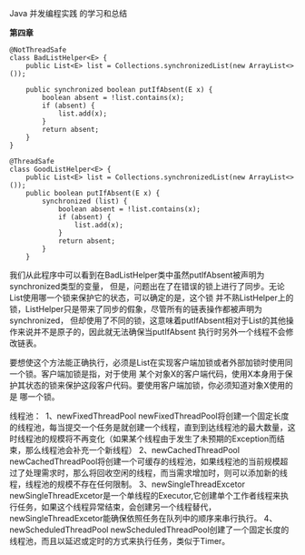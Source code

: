 Java 并发编程实践
      的学习和总结
      

**第四章**
```
@NotThreadSafe
class BadListHelper<E> {
    public List<E> list = Collections.synchronizedList(new ArrayList<>());

    public synchronized boolean putIfAbsent(E x) {
        boolean absent = !list.contains(x);
        if (absent) {
            list.add(x);
        }
        return absent;
    }
}

@ThreadSafe
class GoodListHelper<E> {
    public List<E> list = Collections.synchronizedList(new ArrayList<>());
    public boolean putIfAbsent(E x) {
        synchronized (list) {
            boolean absent = !list.contains(x);
            if (absent) {
                list.add(x);
            }
            return absent;
        }
    }
```

   我们从此程序中可以看到在BadListHelper类中虽然putIfAbsent被声明为synchronized类型的变量，
但是，问题出在了在错误的锁上进行了同步。无论List使用哪一个锁来保护它的状态，可以确定的是，这个锁
并不熟ListHelper上的锁，ListHelper只是带来了同步的假象，尽管所有的链表操作都被声明为synchronized，
但却使用了不同的锁，这意味着putIfAbsent相对于List的其他操作来说并不是原子的，因此就无法确保当putIfAbsent
执行时另外一个线程不会修改链表。

   要想使这个方法能正确执行，必须是List在实现客户端加锁或者外部加锁时使用同一个锁。客户端加锁是指，对于使用
某个对象X的客户端代码，使用X本身用于保护其状态的锁来保护这段客户代码。要使用客户端加锁，你必须知道对象X使用的是
哪一个锁。

线程池：
  1、newFixedThreadPool  newFixedThreadPool将创建一个固定长度的线程池，每当提交一个任务是就创建一个线程，直到到达线程池的最大数量，这时线程池的规模将不再变化（如果某个线程由于发生了未预期的Exception而结束，那么线程池会补充一个新线程）
  2、newCachedThreadPool newCachedThreadPool将创建一个可缓存的线程池，如果线程池的当前规模超过了处理需求时，那么将回收空闲的线程，而当需求增加时，则可以添加新的线程，线程池的规模不存在任何限制。
  3、newSingleThreadExcetor newSingleThreadExcetor是一个单线程的Executor,它创建单个工作者线程来执行任务，如果这个线程异常结束，会创建另一个线程替代，newSingleThreadExcetor能确保依照任务在队列中的顺序来串行执行。
  4、newScheduledThreadPool newScheduledThreadPool创建了一个固定长度的线程池，而且以延迟或定时的方式来执行任务，类似于Timer。
